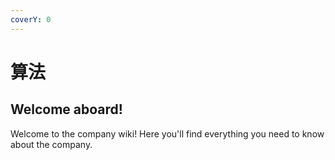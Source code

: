 ```yaml
---
coverY: 0
---
```


# 算法

## Welcome aboard!

Welcome to the company wiki! Here you'll find everything you need to know about the company.
